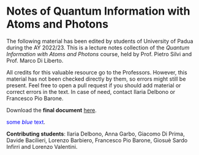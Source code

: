 # Notes of Quantum Information with Atoms and Photons

The following material has been edited by students of University of Padua during the AY 2022/23. This is a lecture notes collection of the *Quantum Information with Atoms and Photons* course, held by Prof. Pietro Silvi and Prof. Marco Di Liberto.

All credits for this valuable resource go to the Professors. However, this material has not been checked directly by them, so errors might still be present. Feel free to open a pull request if you should add material or correct errors in the text. In case of need, contact Ilaria Delbono or Francesco Pio Barone.

Download the **final document** [here](QIAP-notes.pdf).

<span style="color:blue">some *blue* text</span>.

**Contributing students**: Ilaria Delbono, Anna Garbo, Giacomo Di Prima, Davide Bacilieri, Lorenzo Barbiero, Francesco Pio Barone, Giosuè Sardo Infirri and Lorenzo Valentini.




